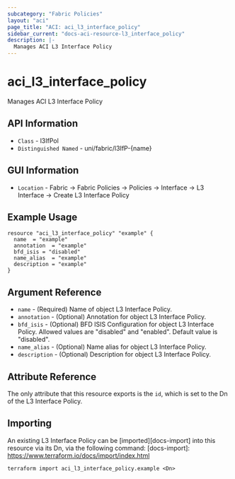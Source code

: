 ```yaml
---
subcategory: "Fabric Policies"
layout: "aci"
page_title: "ACI: aci_l3_interface_policy"
sidebar_current: "docs-aci-resource-l3_interface_policy"
description: |-
  Manages ACI L3 Interface Policy
---
```


# aci_l3_interface_policy #
Manages ACI L3 Interface Policy

## API Information ##
* `Class` - l3IfPol
* `Distinguished Named` - uni/fabric/l3IfP-{name}

## GUI Information ##
* `Location` - Fabric -> Fabric Policies -> Policies -> Interface -> L3 Interface -> Create L3 Interface Policy

## Example Usage ##

```hcl
resource "aci_l3_interface_policy" "example" {
  name  = "example"
  annotation  = "example"
  bfd_isis = "disabled"
  name_alias  = "example"
  description = "example"
}
```

## Argument Reference ##
* `name` - (Required) Name of object L3 Interface Policy.
* `annotation` - (Optional) Annotation for object L3 Interface Policy.
* `bfd_isis` - (Optional) BFD ISIS Configuration for object L3 Interface Policy. Allowed values are "disabled" and "enabled". Default value is "disabled".
* `name_alias` - (Optional) Name alias for object L3 Interface Policy.
* `description` - (Optional) Description for object L3 Interface Policy.

## Attribute Reference

The only attribute that this resource exports is the `id`, which is set to the
Dn of the L3 Interface Policy.

## Importing ##

An existing L3 Interface Policy can be [imported][docs-import] into this resource via its Dn, via the following command:
[docs-import]: https://www.terraform.io/docs/import/index.html


```
terraform import aci_l3_interface_policy.example <Dn>
```